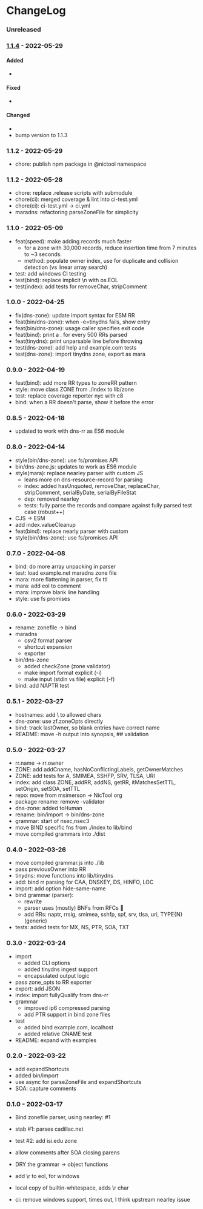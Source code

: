# ChangeLog

### Unreleased


### [1.1.4] - 2022-05-29

#### Added

- 

#### Fixed

- 

#### Changed

- 
- bump version to 1.1.3


### 1.1.2 - 2022-05-29

- chore: publish npm package in @nictool namespace


### 1.1.2 - 2022-05-28

- chore: replace .release scripts with submodule
- chore(ci): merged coverage & lint into ci-test.yml
- chore(ci): ci-test.yml -> ci.yml
- maradns: refactoring parseZoneFile for simplicity


### 1.1.0 - 2022-05-09

- feat(speed): make adding records much faster
    - for a zone with 30,000 records, reduce insertion time from 7 minutes to ~3 seconds.
    - method: populate owner index, use for duplicate and collision detection (vs linear array search)
- test: add windows CI testing
- test(bind): replace implicit \n with os.EOL
- test(index): add tests for removeChar, stripComment


### 1.0.0 - 2022-04-25

- fix(dns-zone): update import syntax for ESM RR
- feat(bin/dns-zone): when -e=tinydns fails, show entry
- feat(bin/dns-zone): usage caller specifies exit code
- feat(bind): print a . for every 500 RRs parsed
- feat(tinydns): print unparsable line before throwing
- test(dns-zone): add help and example.com tests
- test(dns-zone): import tinydns zone, export as mara


### 0.9.0 - 2022-04-19

- feat(bind): add more RR types to zoneRR pattern
- style: move class ZONE from ./index to lib/zone
- test: replace coverage reporter nyc with c8
- bind: when a RR doesn't parse, show it before the error


### 0.8.5 - 2022-04-18

- updated to work with dns-rr as ES6 module


### 0.8.0 - 2022-04-14

- style(bin/dns-zone): use fs/promises API
- bin/dns-zone.js: updates to work as ES6 module
- style(mara): replace nearley parser with custom JS
    - leans more on dns-resource-record for parsing
    - index: added hasUnquoted, removeChar, replaceChar, stripComment, serialByDate, serialByFileStat
    - dep: removed nearley
    - tests: fully parse the records and compare against fully parsed test case (robust++)
- CJS -> ESM
- add index.valueCleanup
- feat(bind): replace nearly parser with custom
- style(bin/dns-zone): use fs/promises API


### 0.7.0 - 2022-04-08

- bind: do more array unpacking in parser
- test: load example.net maradns zone file
- mara: more flattening in parser, fix ttl
- mara: add eol to comment
- mara: improve blank line handling
- style: use fs promises


### 0.6.0 - 2022-03-29

- rename: zonefile -> bind
- maradns
    - csv2 format parser
    - shortcut expansion
    - exporter
- bin/dns-zone
    - added checkZone (zone validator)
    - make import format explicit (-i)
    - make input (stdin vs file) explicit (-f)
- bind: add NAPTR test


### 0.5.1 - 2022-03-27

- hostnames: add \ to allowed chars
- dns-zone: use zf.zoneOpts directly
- bind: track lastOwner, so blank entries have correct name
- README: move -h output into synopsis, ## validation


### 0.5.0 - 2022-03-27

- rr.name -> rr.owner
- ZONE: add addCname, hasNoConflictingLabels, getOwnerMatches
- ZONE: add tests for A, SMIMEA, SSHFP, SRV, TLSA, URI
- index: add class ZONE, addRR, addNS, getRR, itMatchesSetTTL, setOrigin, setSOA, setTTL
- repo: move from msimerson -> NicTool org
- package rename: remove -validator
- dns-zone: added toHuman
- rename: bin/import -> bin/dns-zone
- grammar: start of nsec,nsec3
- move BIND specific fns from ./index to lib/bind
- move compiled grammars into ./dist


### 0.4.0 - 2022-03-26

- move compiled grammar.js into ./lib
- pass previousOwner into RR
- tinydns: move functions into lib/tinydns
- add: bind rr parsing for CAA, DNSKEY, DS, HINFO, LOC 
- import: add option hide-same-name
- bind grammar (parser):
    - rewrite
    - parser uses (mostly) BNFs from RFCs 🎉
    - add RRs: naptr, rrsig, smimea, sshfp, spf, srv, tlsa, uri, TYPE{N} (generic)
- tests: added tests for MX, NS, PTR, SOA, TXT


### 0.3.0 - 2022-03-24

- import
    - added CLI options
    - added tinydns ingest support
    - encapsulated output logic
- pass zone_opts to RR exporter
- export: add JSON
- index: import fullyQualify from dns-rr
- grammar
    - improved ip6 compressed parsing
    - add PTR support in bind zone files
- test
    - added bind example.com, localhost
    - added relative CNAME test
- README: expand with examples


### 0.2.0 - 2022-03-22

- add expandShortcuts
- added bin/import
- use async for parseZoneFile and expandShortcuts
- SOA: capture comments


### 0.1.0 - 2022-03-17

- Bind zonefile parser, using nearley: #1
    
- stab #1: parses cadillac.net
- test #2: add isi.edu zone
- allow comments after SOA closing parens
- DRY the grammar -> object functions
- add \r to eol, for windows
- local copy of builtin-whitespace, adds \r char
- ci: remove windows support, times out, I think upstream nearley issue


[1.1.3]: https://github.com/NicTool/dns-zone/releases/tag/1.1.3
[1.1.4]: https://github.com/NicTool/dns-zone/releases/tag/1.1.4
